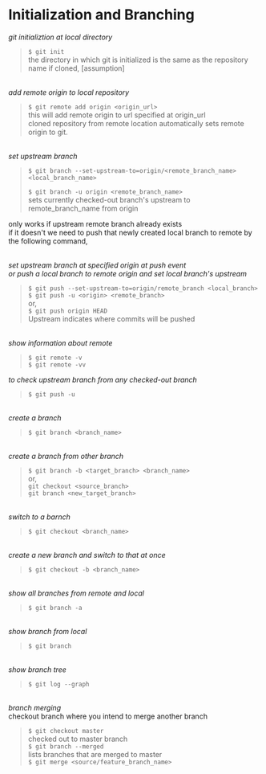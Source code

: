 # Initialization and Branching  

*git initializtion at local directory*  
> `$ git init`  
the directory in which git is initialized is the same as the repository name if cloned, [assumption]

\
*add remote origin to local repository*  
> `$ git remote add origin <origin_url>`  
this will add remote origin to url specified at origin_url  
cloned repository from remote location automatically sets remote origin to git.  

\
*set upstream branch*  
> `$ git branch --set-upstream-to=origin/<remote_branch_name> <local_branch_name>`  
>
> `$ git branch -u origin <remote_branch_name>`  
sets currently checked-out branch's upstream to remote_branch_name from origin

only works if upstream remote branch already exists  
if it doesn't we need to push that newly created local branch to remote by the following command,

\
*set upstream branch at specified origin at push event*  
*or push a local branch to remote origin and set local branch's upstream*  
> `$ git push --set-upstream-to=origin/remote_branch <local_branch>`  
> `$ git push -u <origin> <remote_branch>`  
or,  
> `$ git push origin HEAD`  
Upstream indicates where commits will be pushed

\
*show information about remote*  
> `$ git remote -v`  
> `$ git remote -vv`  

_to check upstream branch from any checked-out branch_  
> `$ git push -u`  
  
\
*create a branch*  
> `$ git branch <branch_name>`  

\
*create a branch from other branch*  
> `$ git branch -b <target_branch> <branch_name>`  
or,  
> `git checkout <source_branch>`  
> `git branch <new_target_branch>`  

\
*switch to a barnch*  
> `$ git checkout <branch_name>`  

\
*create a new branch and switch to that at once*  
> `$ git checkout -b <branch_name>`  

\
*show all branches from remote and local*  
> `$ git branch -a`  

\
*show branch from local*  
> `$ git branch`  

\
*show branch tree*  
> `$ git log --graph`  

\
_branch merging_  
checkout branch where you intend to merge another branch  
> `$ git checkout master`  
checked out to master branch  
> `$ git branch --merged`  
lists branches that are merged to master  
> `$ git merge <source/feature_branch_name>`  
